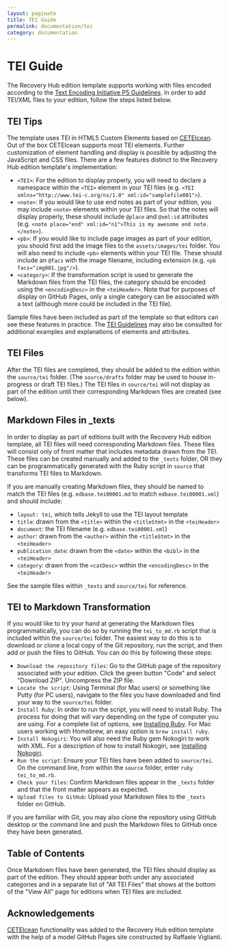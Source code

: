 ```yaml
---
layout: paginate
title: TEI Guide
permalink: documentation/tei
category: documentation
---
```


# TEI Guide

The Recovery Hub edition template supports working with files encoded according to the [Text Encoding Initiative P5 Guidelines](https://tei-c.org/guidelines/). In order to add TEI/XML files to your edition, follow the steps listed below. 

## TEI Tips

The template uses TEI in HTML5 Custom Elements based on [CETEIcean](https://github.com/TEIC/CETEIcean). Out of the box CETEIcean supports most TEI elements. Further customization of element handling and display is possible by adjusting the JavaScript and CSS files. There are a few features distinct to the Recovery Hub edition template's implementation: 

- `<TEI>`: For the edition to display properly, you will need to declare a namespace within the `<TEI>` element in your TEI files (e.g. `<TEI xmlns="http://www.tei-c.org/ns/1.0" xml:id="samplefile001">`).
- `<note>`: If you would like to use end notes as part of your edition, you may include `<note>` elements within your TEI files. So that the notes will display properly, these should include `@place` and `@xml:id` attributes (e.g. `<note place="end" xml:id="n1">This is my awesome end note.</note>`). 
- `<pb>`: If you would like to include page images as part of your edition, you should first add the image files to the `assets/images/tei` folder. You will also need to include `<pb>` elements within your TEI file. These should include an `@facs` with the image filename, including extension (e.g. `<pb facs="img001.jpg"/>`). 
- `<category>`: If the transformation script is used to generate the Markdown files from the TEI files, the category should be encoded using the `<encodingDesc>` in the `<teiHeader>`. Note that for purposes of display on GitHub Pages, only a single category can be associated with a text (although more could be included in the TEI file). 

Sample files have been included as part of the template so that editors can see these features in practice. The [TEI Guidelines](https://tei-c.org/guidelines/) may also be consulted for additional examples and explanations of elements and attributes. 

## TEI Files

After the TEI files are completed, they should be added to the edition within the `source/tei` folder. (The `source/drafts` folder may be used to house in-progress or draft TEI files.) The TEI files in `source/tei` will not display as part of the edition until their corresponding Markdown files are created (see below).

## Markdown Files in _texts

In order to display as part of editions built with the Recovery Hub edition template, all TEI files will need corresponding Markdown files. These files will consist only of front matter that includes metadata drawn from the TEI. These files can be created manually and added to the `_texts` folder, OR they can be programmatically generated with the Ruby script in `source` that transforms TEI files to Markdown. 

If you are manually creating Markdown files, they should be named to match the TEI files (e.g. `edbase.tei00001.md` to match `edbase.tei00001.xml`) and should include: 
- `layout: tei`, which tells Jekyll to use the TEI layout template
- `title`: drawn from the `<title>` within the `<titleStmt>` in the `<teiHeader>`
- `document`: the TEI filename (e.g. `edbase.tei00001.xml`)
- `author`: drawn from the `<author>` within the `<titleStmt>` in the `<teiHeader>`
- `publication_date`: drawn from the `<date>` within the `<bibl>` in the `<teiHeader>`
- `category`: drawn from the `<catDesc>` within the `<encodingDesc>` in the `<teiHeader>`

See the sample files within `_texts` and `source/tei` for reference.

## TEI to Markdown Transformation

If you would like to try your hand at generating the Markdown files programmatically, you can do so by running the `tei_to_md.rb` script that is included within the `source/tei` folder. The easiest way to do this is to download or clone a local copy of the Git repository, run the script, and then add or push the files to GitHub. You can do this by following these steps: 

- `Download the repository files`: Go to the GitHub page of the repository associated with your edition. Click the green button "Code" and select "Download ZIP". Uncompress the ZIP file. 
- `Locate the script`: Using Terminal (for Mac users) or something like Putty (for PC users), navigate to the files you have downloaded and find your way to the `source/tei` folder. 
- `Install Ruby`: In order to run the script, you will need to install Ruby. The process for doing that will vary depending on the type of computer you are using. For a complete list of options, see [Installing Ruby](https://www.ruby-lang.org/en/documentation/installation/). For Mac users working with Homebrew, an easy option is `brew install ruby`. 
- `Install Nokogiri`: You will also need the Ruby gem Nokogiri to work with XML. For a description of how to install Nokogiri, see [Installing Nokogiri](https://nokogiri.org/#installation).
- `Run the script`: Ensure your TEI files have been added to `source/tei`. On the command line, from within the `source` folder, enter `ruby tei_to_md.rb`. 
- `Check your files`: Confirm Markdown files appear in the `_texts` folder and that the front matter appears as expected. 
- `Upload files to GitHub`: Upload your Markdown files to the `_texts` folder on GitHub.

If you are familiar with Git, you may also clone the repository using GitHub desktop or the command line and push the Markdown files to GitHub once they have been generated. 

## Table of Contents

Once Markdown files have been generated, the TEI files should display as part of the edition. They should appear both under any associated categories and in a separate list of "All TEI Files" that shows at the bottom of the "View All" page for editions when TEI files are included. 

## Acknowledgements

[CETEIcean](https://github.com/TEIC/CETEIcean) functionality was added to the Recovery Hub edition template with the help of a model GitHub Pages site constructed by Raffaele Viglianti. 